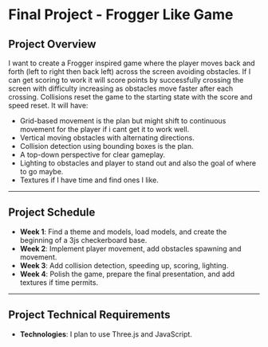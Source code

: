 # **Final Project - Frogger Like Game**

## **Project Overview**

I want to create a Frogger inspired game where the player moves back and forth (left to right then back left) across the screen avoiding obstacles. If I can get scoring to work it will score points by successfully crossing the screen with difficulty increasing as obstacles move faster after each crossing. Collisions reset the game to the starting state with the score and speed reset. 
It will have:
- Grid-based movement is the plan but might shift to continuous movement for the player if i cant get it to work well.
- Vertical moving obstacles with alternating directions.
- Collision detection using bounding boxes is the plan.
- A top-down perspective for clear gameplay.
- Lighting to obstacles and player to stand out and also the goal of where to go maybe.
- Textures if I have time and find ones I like.
  
---

## **Project Schedule**

- **Week 1**: Find a theme and models, load models, and create the beginning of a 3js checkerboard base.  
- **Week 2**: Implement player movement, add obstacles spawning and movement.  
- **Week 3**: Add collision detection, speeding up, scoring, lighting.  
- **Week 4**: Polish the game, prepare the final presentation, and add textures if time permits.

---

## **Project Technical Requirements**

- **Technologies**: I plan to use Three.js and JavaScript.

